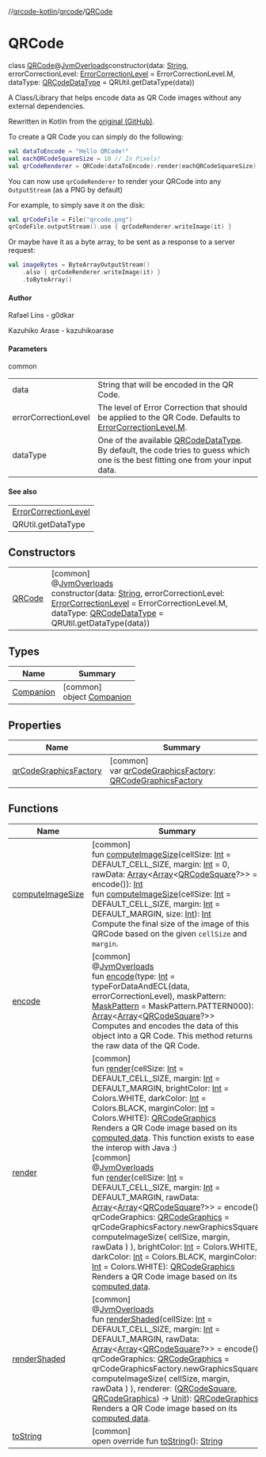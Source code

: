 //[qrcode-kotlin](../../../index.md)/[qrcode](../index.md)/[QRCode](index.md)

# QRCode

class [QRCode](index.md)@[JvmOverloads](https://kotlinlang.org/api/latest/jvm/stdlib/kotlin.jvm/-jvm-overloads/index.html)constructor(data: [String](https://kotlinlang.org/api/latest/jvm/stdlib/kotlin/-string/index.html), errorCorrectionLevel: [ErrorCorrectionLevel](../-error-correction-level/index.md) = ErrorCorrectionLevel.M, dataType: [QRCodeDataType](../-q-r-code-data-type/index.md) = QRUtil.getDataType(data))

A Class/Library that helps encode data as QR Code images without any external dependencies.

Rewritten in Kotlin from the [original (GitHub)](https://github.com/kazuhikoarase/qrcode-generator/blob/master/java/src/main/java/com/d_project/qrcode/QRCode.java).

To create a QR Code you can simply do the following:

```kotlin
val dataToEncode = "Hello QRCode!"
val eachQRCodeSquareSize = 10 // In Pixels!
val qrCodeRenderer = QRCode(dataToEncode).render(eachQRCodeSquareSize)
```

You can now use `qrCodeRenderer` to render your QRCode into any `OutputStream` (as a PNG by default)

For example, to simply save it on the disk:

```kotlin
val qrCodeFile = File("qrcode.png")
qrCodeFile.outputStream().use { qrCodeRenderer.writeImage(it) }
```

Or maybe have it as a byte array, to be sent as a response to a server request:

```kotlin
val imageBytes = ByteArrayOutputStream()
    .also { qrCodeRenderer.writeImage(it) }
    .toByteArray()
```

#### Author

Rafael Lins - g0dkar

Kazuhiko Arase - kazuhikoarase

#### Parameters

common

| | |
|---|---|
| data | String that will be encoded in the QR Code. |
| errorCorrectionLevel | The level of Error Correction that should be applied to the QR Code. Defaults to [ErrorCorrectionLevel.M](../-error-correction-level/-m/index.md). |
| dataType | One of the available [QRCodeDataType](../-q-r-code-data-type/index.md). By default, the code tries to guess which one is the best fitting one from your input data. |

#### See also

| |
|---|
| [ErrorCorrectionLevel](../-error-correction-level/index.md) |
| QRUtil.getDataType |

## Constructors

| | |
|---|---|
| [QRCode](-q-r-code.md) | [common]<br>@[JvmOverloads](https://kotlinlang.org/api/latest/jvm/stdlib/kotlin.jvm/-jvm-overloads/index.html)<br>constructor(data: [String](https://kotlinlang.org/api/latest/jvm/stdlib/kotlin/-string/index.html), errorCorrectionLevel: [ErrorCorrectionLevel](../-error-correction-level/index.md) = ErrorCorrectionLevel.M, dataType: [QRCodeDataType](../-q-r-code-data-type/index.md) = QRUtil.getDataType(data)) |

## Types

| Name | Summary |
|---|---|
| [Companion](-companion/index.md) | [common]<br>object [Companion](-companion/index.md) |

## Properties

| Name | Summary |
|---|---|
| [qrCodeGraphicsFactory](qr-code-graphics-factory.md) | [common]<br>var [qrCodeGraphicsFactory](qr-code-graphics-factory.md): [QRCodeGraphicsFactory](../../qrcode.render/-q-r-code-graphics-factory/index.md) |

## Functions

| Name | Summary |
|---|---|
| [computeImageSize](compute-image-size.md) | [common]<br>fun [computeImageSize](compute-image-size.md)(cellSize: [Int](https://kotlinlang.org/api/latest/jvm/stdlib/kotlin/-int/index.html) = DEFAULT_CELL_SIZE, margin: [Int](https://kotlinlang.org/api/latest/jvm/stdlib/kotlin/-int/index.html) = 0, rawData: [Array](https://kotlinlang.org/api/latest/jvm/stdlib/kotlin/-array/index.html)&lt;[Array](https://kotlinlang.org/api/latest/jvm/stdlib/kotlin/-array/index.html)&lt;[QRCodeSquare](../../qrcode.internals/-q-r-code-square/index.md)?&gt;&gt; = encode()): [Int](https://kotlinlang.org/api/latest/jvm/stdlib/kotlin/-int/index.html)<br>fun [computeImageSize](compute-image-size.md)(cellSize: [Int](https://kotlinlang.org/api/latest/jvm/stdlib/kotlin/-int/index.html) = DEFAULT_CELL_SIZE, margin: [Int](https://kotlinlang.org/api/latest/jvm/stdlib/kotlin/-int/index.html) = DEFAULT_MARGIN, size: [Int](https://kotlinlang.org/api/latest/jvm/stdlib/kotlin/-int/index.html)): [Int](https://kotlinlang.org/api/latest/jvm/stdlib/kotlin/-int/index.html)<br>Compute the final size of the image of this QRCode based on the given `cellSize` and `margin`. |
| [encode](encode.md) | [common]<br>@[JvmOverloads](https://kotlinlang.org/api/latest/jvm/stdlib/kotlin.jvm/-jvm-overloads/index.html)<br>fun [encode](encode.md)(type: [Int](https://kotlinlang.org/api/latest/jvm/stdlib/kotlin/-int/index.html) = typeForDataAndECL(data, errorCorrectionLevel), maskPattern: [MaskPattern](../-mask-pattern/index.md) = MaskPattern.PATTERN000): [Array](https://kotlinlang.org/api/latest/jvm/stdlib/kotlin/-array/index.html)&lt;[Array](https://kotlinlang.org/api/latest/jvm/stdlib/kotlin/-array/index.html)&lt;[QRCodeSquare](../../qrcode.internals/-q-r-code-square/index.md)?&gt;&gt;<br>Computes and encodes the data of this object into a QR Code. This method returns the raw data of the QR Code. |
| [render](render.md) | [common]<br>fun [render](render.md)(cellSize: [Int](https://kotlinlang.org/api/latest/jvm/stdlib/kotlin/-int/index.html) = DEFAULT_CELL_SIZE, margin: [Int](https://kotlinlang.org/api/latest/jvm/stdlib/kotlin/-int/index.html) = DEFAULT_MARGIN, brightColor: [Int](https://kotlinlang.org/api/latest/jvm/stdlib/kotlin/-int/index.html) = Colors.WHITE, darkColor: [Int](https://kotlinlang.org/api/latest/jvm/stdlib/kotlin/-int/index.html) = Colors.BLACK, marginColor: [Int](https://kotlinlang.org/api/latest/jvm/stdlib/kotlin/-int/index.html) = Colors.WHITE): [QRCodeGraphics](../../qrcode.render/-q-r-code-graphics/index.md)<br>Renders a QR Code image based on its [computed data](encode.md). This function exists to ease the interop with Java :)<br>[common]<br>@[JvmOverloads](https://kotlinlang.org/api/latest/jvm/stdlib/kotlin.jvm/-jvm-overloads/index.html)<br>fun [render](render.md)(cellSize: [Int](https://kotlinlang.org/api/latest/jvm/stdlib/kotlin/-int/index.html) = DEFAULT_CELL_SIZE, margin: [Int](https://kotlinlang.org/api/latest/jvm/stdlib/kotlin/-int/index.html) = DEFAULT_MARGIN, rawData: [Array](https://kotlinlang.org/api/latest/jvm/stdlib/kotlin/-array/index.html)&lt;[Array](https://kotlinlang.org/api/latest/jvm/stdlib/kotlin/-array/index.html)&lt;[QRCodeSquare](../../qrcode.internals/-q-r-code-square/index.md)?&gt;&gt; = encode(), qrCodeGraphics: [QRCodeGraphics](../../qrcode.render/-q-r-code-graphics/index.md) = qrCodeGraphicsFactory.newGraphicsSquare(             computeImageSize(                 cellSize,                 margin,                 rawData             )         ), brightColor: [Int](https://kotlinlang.org/api/latest/jvm/stdlib/kotlin/-int/index.html) = Colors.WHITE, darkColor: [Int](https://kotlinlang.org/api/latest/jvm/stdlib/kotlin/-int/index.html) = Colors.BLACK, marginColor: [Int](https://kotlinlang.org/api/latest/jvm/stdlib/kotlin/-int/index.html) = Colors.WHITE): [QRCodeGraphics](../../qrcode.render/-q-r-code-graphics/index.md)<br>Renders a QR Code image based on its [computed data](encode.md). |
| [renderShaded](render-shaded.md) | [common]<br>@[JvmOverloads](https://kotlinlang.org/api/latest/jvm/stdlib/kotlin.jvm/-jvm-overloads/index.html)<br>fun [renderShaded](render-shaded.md)(cellSize: [Int](https://kotlinlang.org/api/latest/jvm/stdlib/kotlin/-int/index.html) = DEFAULT_CELL_SIZE, margin: [Int](https://kotlinlang.org/api/latest/jvm/stdlib/kotlin/-int/index.html) = DEFAULT_MARGIN, rawData: [Array](https://kotlinlang.org/api/latest/jvm/stdlib/kotlin/-array/index.html)&lt;[Array](https://kotlinlang.org/api/latest/jvm/stdlib/kotlin/-array/index.html)&lt;[QRCodeSquare](../../qrcode.internals/-q-r-code-square/index.md)?&gt;&gt; = encode(), qrCodeGraphics: [QRCodeGraphics](../../qrcode.render/-q-r-code-graphics/index.md) = qrCodeGraphicsFactory.newGraphicsSquare(             computeImageSize(                 cellSize,                 margin,                 rawData             )         ), renderer: ([QRCodeSquare](../../qrcode.internals/-q-r-code-square/index.md), [QRCodeGraphics](../../qrcode.render/-q-r-code-graphics/index.md)) -&gt; [Unit](https://kotlinlang.org/api/latest/jvm/stdlib/kotlin/-unit/index.html)): [QRCodeGraphics](../../qrcode.render/-q-r-code-graphics/index.md)<br>Renders a QR Code image based on its [computed data](encode.md). |
| [toString](to-string.md) | [common]<br>open override fun [toString](to-string.md)(): [String](https://kotlinlang.org/api/latest/jvm/stdlib/kotlin/-string/index.html) |
